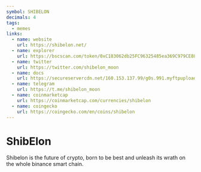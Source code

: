 ```yaml
---
symbol: SHIBELON
decimals: 4
tags:
  - memes
links:
  - name: website
    url: https://shibelon.net/
  - name: explorer
    url: https://bscscan.com/token/0xC183062db25FC96325485ea369C979CE881Ac0eA
  - name: twitter
    url: https://twitter.com/shibelon_moon
  - name: docs
    url: https://secureservercdn.net/160.153.137.99/g0s.991.myftpupload.com/wp-content/uploads/2021/11/WHITEPAPER-SHIBELON-2.pdf
  - name: telegram
    url: https://t.me/shibelon_moon
  - name: coinmarketcap
    url: https://coinmarketcap.com/currencies/shibelon
  - name: coingecko
    url: https://coingecko.com/en/coins/shibelon
---
```


# ShibElon

Shibelon is the future of crypto, born to be best and unleash its wrath on the whole binance smart chain.
